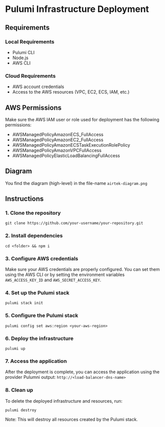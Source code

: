 # Pulumi Infrastructure Deployment

## Requirements

### Local Requirements
- Pulumi CLI 
- Node.js
- AWS CLI 

### Cloud Requirements
- AWS account credentials
- Access to the AWS resources (VPC, EC2, ECS, IAM, etc.)

## AWS Permissions

Make sure the AWS IAM user or role used for deployment has the following permissions:
- AWSManagedPolicyAmazonECS_FullAccess
- AWSManagedPolicyAmazonEC2_FullAccess
- AWSManagedPolicyAmazonECSTaskExecutionRolePolicy
- AWSManagedPolicyAmazonVPCFullAccess
- AWSManagedPolicyElasticLoadBalancingFullAccess

## Diagram

You find the diagram (high-level) in the file-name `airtek-diagram.png`

## Instructions

### 1. Clone the repository

`git clone https://github.com/your-username/your-repository.git`

### 2. Install dependencies

`cd <folder> && npm i`

### 3. Configure AWS credentials

Make sure your AWS credentials are properly configured. You can set them using the AWS CLI or by setting the environment variables `AWS_ACCESS_KEY_ID` and `AWS_SECRET_ACCESS_KEY`.

### 4. Set up the Pulumi stack

`pulumi stack init`

### 5. Configure the Pulumi stack

`pulumi config set aws:region <your-aws-region>`

### 6. Deploy the infrastructure

`pulumi up`

### 7. Access the application

After the deployment is complete, you can access the application using the provider Pulumni output: `http://<load-balancer-dns-name>`

### 8. Clean up

To delete the deployed infrastructure and resources, run:

`pulumi destroy`

Note: This will destroy all resources created by the Pulumi stack.


